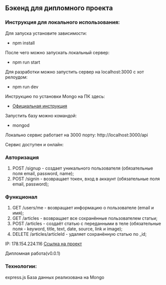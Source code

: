## Бэкенд для дипломного проекта

### Инструкция для локального использования:

Для запуска установите зависимости:
 - npm install

После чего можно запускать локальный сервер: 
- npm run start

Для разработки можно запустить сервер на localhost:3000 с хот релоудом:
- npm run dev

Инструкцию по установки Mongo на ПК здесь:
- [Официальная инструкция](https://docs.mongodb.com/manual/tutorial/install-mongodb-on-os-x/)

Запустить базу можно командой:
- mongod

Локально сервис работает на 3000 порту: 
http://localhost:3000/api

Сервис доступен и онлайн:
### Авторизация 
1. POST  /signup - создает уникального пользователя (обязательные поля email, password, name);
2. POST  /signin - возвращает токен, вход в аккаунт (обязательные поля email, password);

### Функционал
1. GET /users/me - возвращает информацию о пользователе (email и имя);
2. GET /articles - возвращает все сохранённые пользователем статьи;
3. POST /articles - создаёт статью с переданными в теле (обязательные поля - keyword, title, text, date, source, link и image);
4. DELETE /articles/articleId - удаляет сохранённую статью  по _id;

IP: 178.154.224.116
[Ссылка на проект]( https://api.marina.avinkin.ru/api )

Дипломная работа(v0.0.1)


### Технологии:
express.js
База данных реализована на Mongo
